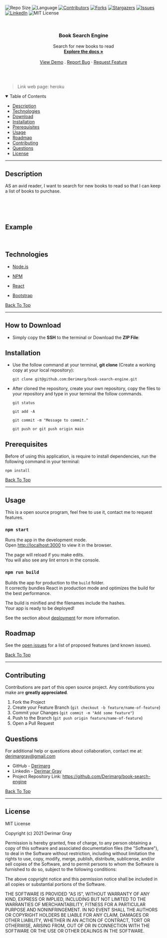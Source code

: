 ![Repo Size][repo-size]
![Language][github-language]
[![Contributors][contributors-shield]][contributors-url]
[![Forks][forks-shield]][forks-url]
[![Stargazers][stars-shield]][stars-url]
[![Issues][issues-shield]][issues-url]
[![LinkedIn][linkedin-shield]][linkedin-url]
![MIT License][license-shield]

<br />
<p align="center">

<h3 align="center" id="book-search-engine">Book Search Engine</h3>

<p align="center">
Search for new books to read
<br />
<a href="#how-to-download"><strong>Explore the docs »</strong></a>
<br />
<br />
<a href="#example">View Demo</a>
.
<a href="https://github.com/Derimarg/book-search-engine/issues">Report Bug</a>
·
<a href="https://github.com/Derimarg/book-search-engine/issues">Request Feature</a>
</p>
</p>
<br />
<br />

> Link web page: heroku

<details open="open">
<summary>Table of Contents</summary>
<ul>
<li><a href="#description">Description</a></li>
<li><a href="#technologies">Technologies</a></li>
<li><a href="#how-to-download">Download</a></li>
<li><a href="#installation">Installation</a></li>
<li><a href="#prerequisites">Prerequisites</a></li>
<li><a href="#usage">Usage</a></li>
<li><a href="#roadmap">Roadmap</a></li>
<li><a href="#contributing">Contributing</a></li>
<li><a href="#questions">Questions</a></li>
<li><a href="#license">License</a></li>
</ul>
</details>

---

## Description

AS an avid reader, I want to search for new books to read so that I can keep a list of books to purchase.

<br />
<br />
<br/>

## Example

<br />

## Technologies

- <p><a href="https://nodejs.org/">Node.js</a></p>
- <p><a href="https://www.npmjs.com/">NPM</a></p>
- <p><a href="https://reactjs.org/docs/getting-started.html">React</a></p>
- <p><a href="https://getbootstrap.com/">Bootstrap</a></p>

[Back To Top](#book-search-engine)

---

## How to Download

- Simply copy the **SSH** to the terminal or Download the **ZIP File**:

## Installation

- Use the follow command at your terminal, **git clone** (Create a working copy at your local repository):

  ```
  git clone git@github.com:Derimarg/book-search-engine.git
  ```

- After cloned the repository, create your own repository, copy the files to your repository and type in your terminal the follow commands.

  ```
  git status

  git add -A

  git commit -m "Message to commit."

  git push or git push origin main
  ```

## Prerequisites

Before of using this application, is require to install dependencies, run the following command in your terminal:

```
npm install
```

[Back To Top](#book-search-engine)

---

## Usage

This is a open source program, feel free to use it, contact me to request features.

### `npm start`

Runs the app in the development mode.\
Open [http://localhost:3000](http://localhost:3000) to view it in the browser.

The page will reload if you make edits.\
You will also see any lint errors in the console.

### `npm run build`

Builds the app for production to the `build` folder.\
It correctly bundles React in production mode and optimizes the build for the best performance.

The build is minified and the filenames include the hashes.\
Your app is ready to be deployed!

See the section about [deployment](https://facebook.github.io/create-react-app/docs/deployment) for more information.

<!-- ROADMAP -->

## Roadmap

See the [open issues](https://github.com/Derimarg/book-search-engine/issues) for a list of proposed features (and known issues).

[Back To Top](#book-search-engine)

---

<!-- CONTRIBUTORS -->

## Contributing

Contributions are part of this open source project. Any contributions you make are **greatly appreciated**.

1. Fork the Project
2. Create your Feature Branch (`git checkout -b feature/name-of-feature`)
3. Commit your Changes (`git commit -m "Add some feature"`)
4. Push to the Branch (`git push origin feature/name-of-feature`)
5. Open a Pull Request

## Questions

For additional help or questions about collaboration, contact me at: derimargray@gmail.com

- GitHub - [Derimarg](https://github.com/Derimarg/)
- Linkedin - [Derimar Gray](https://www.linkedin.com/in/derimar-gray-676275132/)
- Project Repository Link: https://github.com/Derimarg/book-search-engine

[Back To Top](#book-search-engine)

---

## License

MIT License

Copyright (c) 2021 Derimar Gray

Permission is hereby granted, free of charge, to any person obtaining a copy
of this software and associated documentation files (the "Software"), to deal
in the Software without restriction, including without limitation the rights
to use, copy, modify, merge, publish, distribute, sublicense, and/or sell
copies of the Software, and to permit persons to whom the Software is
furnished to do so, subject to the following conditions:

The above copyright notice and this permission notice shall be included in all
copies or substantial portions of the Software.

THE SOFTWARE IS PROVIDED "AS IS", WITHOUT WARRANTY OF ANY KIND, EXPRESS OR
IMPLIED, INCLUDING BUT NOT LIMITED TO THE WARRANTIES OF MERCHANTABILITY,
FITNESS FOR A PARTICULAR PURPOSE AND NONINFRINGEMENT. IN NO EVENT SHALL THE
AUTHORS OR COPYRIGHT HOLDERS BE LIABLE FOR ANY CLAIM, DAMAGES OR OTHER
LIABILITY, WHETHER IN AN ACTION OF CONTRACT, TORT OR OTHERWISE, ARISING FROM,
OUT OF OR IN CONNECTION WITH THE SOFTWARE OR THE USE OR OTHER DEALINGS IN THE
SOFTWARE.

[repo-size]: https://img.shields.io/github/repo-size/Derimarg/book-search-engine?style=for-the-badge
[github-language]: https://img.shields.io/github/languages/top/Derimarg/book-search-engine?color=yellow&style=for-the-badge
[contributors-shield]: https://img.shields.io/github/contributors/Derimarg/book-search-engine.svg?style=for-the-badge
[contributors-url]: https://github.com/Derimarg/book-search-engine/graphs/contributors
[forks-shield]: https://img.shields.io/github/forks/Derimarg/book-search-engine.svg?color=9cf&style=for-the-badge
[forks-url]: https://github.com/Derimarg/book-search-engine/network/members
[stars-shield]: https://img.shields.io/github/stars/Derimarg/book-search-engine.svg?color=blueviolet&style=for-the-badge
[stars-url]: https://github.com/Derimarg/book-search-engine/stargazers
[issues-shield]: https://img.shields.io/github/issues/Derimarg/book-search-engine.svg?style=for-the-badge
[issues-url]: https://github.com/Derimarg/book-search-engine/issues
[license-shield]: https://img.shields.io/static/v1?label=license&message=MIT&color=yellowgreen.svg&style=for-the-badge
[linkedin-shield]: https://img.shields.io/badge/-LinkedIn-black.svg?style=for-the-badge&logo=linkedin&colorB=555
[linkedin-url]: https://www.linkedin.com/in/derimar-gray-676275132/

